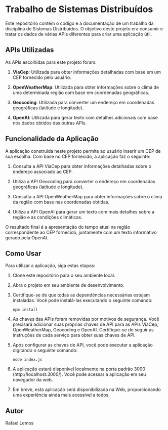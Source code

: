 # Trabalho de Sistemas Distribuídos

Este repositório contém o código e a documentação de um trabalho da disciplina de Sistemas Distribuídos. O objetivo deste projeto era consumir e tratar os dados de várias APIs diferentes para criar uma aplicação útil.

## APIs Utilizadas

As APIs escolhidas para este projeto foram:

1. **ViaCep**: Utilizada para obter informações detalhadas com base em um CEP fornecido pelo usuário.

2. **OpenWeatherMap**: Utilizada para obter informações sobre o clima de uma determinada região com base em coordenadas geográficas.

3. **Geocoding**: Utilizada para converter um endereço em coordenadas geográficas (latitude e longitude).

4. **OpenAI**: Utilizada para gerar texto com detalhes adicionais com base nos dados obtidos das outras APIs.

## Funcionalidade da Aplicação

A aplicação construída neste projeto permite ao usuário inserir um CEP de sua escolha. Com base no CEP fornecido, a aplicação faz o seguinte:

1. Consulta a API ViaCep para obter informações detalhadas sobre o endereço associado ao CEP.

2. Utiliza a API Geocoding para converter o endereço em coordenadas geográficas (latitude e longitude).

3. Consulta a API OpenWeatherMap para obter informações sobre o clima da região com base nas coordenadas obtidas.

4. Utiliza a API OpenAI para gerar um texto com mais detalhes sobre a região e as condições climáticas.

O resultado final é a apresentação do tempo atual na região correspondente ao CEP fornecido, juntamente com um texto informativo gerado pela OpenAI.

## Como Usar

Para utilizar a aplicação, siga estas etapas:

1. Clone este repositório para o seu ambiente local.

2. Abra o projeto em seu ambiente de desenvolvimento.

3. Certifique-se de que todas as dependências necessárias estejam instaladas. Você pode instalá-las executando o seguinte comando:

   ```shell
   npm install
   ```
4. As chaves das APIs foram removidas por motivos de segurança. Você precisará adicionar suas próprias chaves de API para as APIs ViaCep, OpenWeatherMap, Geocoding e OpenAI. Certifique-se de seguir as instruções de cada serviço para obter suas chaves de API.
   
5. Após configurar as chaves de API, você pode executar a aplicação digitando o seguinte comando:
     ```shell
   node index.js
   ```
6. A aplicação estará disponível localmente na porta padrão 3000 (http://localhost:3000/). Você pode acessar a aplicação em seu navegador da web.

7. Em breve, esta aplicação será disponibilizada na Web, proporcionando uma experiência ainda mais acessível a todos.

## Autor
Rafael Lemos


   
